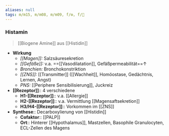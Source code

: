 ```yaml
---
aliases: null
tags: m/m15, m/m08, m/m09, f/⚙️, f/🦠
---
```

### Histamin 
> [[Biogene Amine]] aus [[Histidin]]
- **Wirkung**
	- *[[Magen]]:* Salzsäuresekretion
	- *[[Gefäße]]:* v.a. ==[[Vasodilatation]], Gefäßpermeabilität==↑ 
	- *Bronchien:* Bronchokonstriktion
	- *[[ZNS]]:* [[Transmitter]] ([[Wachheit]], Homöostase, Gedächtnis, Lernen, Angst)
	- *PNS:* [[Periphere Sensibilisierung]], Juckreiz
- **[[Rezeptor]]**:: 4 verschiedene
	- **H1-[[Rezeptor]]**:: v.a. [[Allergie]]
	- **H2-[[Rezeptor]]**:: v.a. Vermittlung [[Magensaftsekretion]]
	- **H3/H4-[[Rezeptor]]**:: Vorkommen im [[ZNS]]
- **Synthese**:: Decarboxylierung von [[Histidin]]
	- **Cofaktor**:: [[PALP]]
	- **Ort**:: Hinterer [[Hypothalamus]], Mastzellen, Basophile Granulocyten, ECL-Zellen des Magens